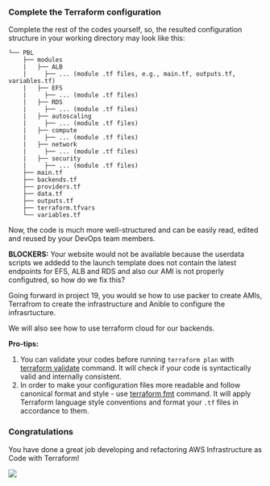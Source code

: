 ### Complete the Terraform configuration

Complete the rest of the codes yourself, so, the resulted configuration structure in your working directory may look like this:

```
└── PBL
    ├── modules
    |   ├── ALB
    |     ├── ... (module .tf files, e.g., main.tf, outputs.tf, variables.tf)     
    |   ├── EFS
    |     ├── ... (module .tf files) 
    |   ├── RDS
    |     ├── ... (module .tf files) 
    |   ├── autoscaling
    |     ├── ... (module .tf files) 
    |   ├── compute
    |     ├── ... (module .tf files) 
    |   ├── network
    |     ├── ... (module .tf files)
    |   ├── security
    |     ├── ... (module .tf files)
    ├── main.tf
    ├── backends.tf
    ├── providers.tf
    ├── data.tf
    ├── outputs.tf
    ├── terraform.tfvars
    └── variables.tf
```

Now, the code is much more well-structured and can be easily read, edited and reused by your DevOps team members.


**BLOCKERS:** Your website would not be available because the userdata scripts we addedd to the launch template does not contain the latest endpoints for EFS, ALB and RDS and also our AMI is not properly configutred, so how do we fix this?

Going forward in project 19, you would se how to use packer to create AMIs, Terrafrom to create the infrastructure and Anible to configure the infrasrtucture. 

We will also see how to use terraform cloud for our backends.


**Pro-tips:**
1. You can validate your codes before running `terraform plan` with [terraform validate](https://www.terraform.io/docs/cli/commands/validate.html) command. It will check if your code is syntactically valid and internally consistent.
2. In order to make your configuration files more readable and follow canonical format and style - use [terraform fmt](https://www.terraform.io/docs/cli/commands/fmt.html) command. It will apply Terraform language style conventions and format your `.tf` files in accordance to them.

### Congratulations

You have done a great job developing and refactoring AWS Infrastructure as Code with Terraform! 

![](https://dareyio-nonprod-pbl-projects.s3.eu-west-2.amazonaws.com/project18/awesome_18.jpeg)
